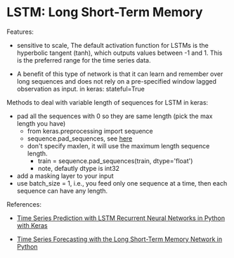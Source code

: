 # LSTM: Long Short-Term Memory

Features:
- sensitive to scale, The default activation function for LSTMs is the hyperbolic tangent (tanh), which outputs values between -1 and 1. This is the preferred range for the time series data.
 
- A benefit of this type of network is that it can learn and remember over long sequences and does not rely on a pre-specified window lagged observation as input. in keras: stateful=True 

Methods to deal with variable length of sequences for LSTM in keras:
- pad all the sequences with 0 so they are same length (pick the max length you have)
	- from keras.preprocessing import sequence
	- sequence.pad\_sequences, see [here](https://keras.io/preprocessing/sequence/)
	- don't specify maxlen, it will use the maximum length sequence length.
		- train = sequence.pad\_sequences(train, dtype='float') 
		- note, defautly dtype is int32
- add a masking layer to your input
- use batch\_size = 1, i.e., you feed only one sequence at a time, then each sequence can have any length.

References:
- [Time Series Prediction with LSTM Recurrent Neural Networks in Python with Keras](https://machinelearningmastery.com/time-series-prediction-lstm-recurrent-neural-networks-python-keras/)
 
- [Time Series Forecasting with the Long Short-Term Memory Network in Python](https://machinelearningmastery.com/time-series-forecasting-long-short-term-memory-network-python/)

